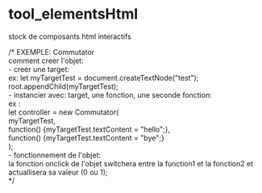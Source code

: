 # tool_elementsHtml
stock de composants html interactifs

/*
EXEMPLE: Commutator  
comment creer l'objet:   
    - creer une target:  
        ex: 
            let myTargetTest = document.createTextNode("test");  
            root.appendChild(myTargetTest);  
    - instancier avec: target, une fonction, une seconde fonction:  
        ex :  
            let controller = new Commutator(  
                myTargetTest,   
                function() {myTargetTest.textContent = "hello";},   
                function() {myTargetTest.textContent = "bye";}  
            );  
    - fonctionnement de l'objet:  
        la fonction onclick de l'objet switchera entre la function1 et la fonction2 et actuallisera sa valeur (0 ou 1);  
*/
